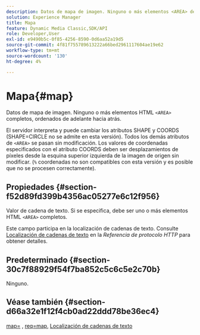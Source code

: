 ```yaml
---
description: Datos de mapa de imagen. Ninguno o más elementos <AREA> de HTML completos, ordenados de adelante hacia atrás.
solution: Experience Manager
title: Mapa
feature: Dynamic Media Classic,SDK/API
role: Developer,User
exl-id: e9490b5c-0f85-4256-8590-0d6aa52a19d5
source-git-commit: 4f81f755789613222a66bed2961117604ae19e62
workflow-type: tm+mt
source-wordcount: '130'
ht-degree: 4%

---
```


# Mapa{#map}

Datos de mapa de imagen. Ninguno o más elementos HTML `<AREA>` completos, ordenados de adelante hacia atrás.

El servidor interpreta y puede cambiar los atributos SHAPE y COORDS (SHAPE=CIRCLE no se admite en esta versión). Todos los demás atributos de `<AREA>` se pasan sin modificación. Los valores de coordenadas especificados con el atributo COORDS deben ser desplazamientos de píxeles desde la esquina superior izquierda de la imagen de origen sin modificar. (`%` coordenadas no son compatibles con esta versión y es posible que no se procesen correctamente).

## Propiedades {#section-f52d89fd399b4356ac05277e6c12f956}

Valor de cadena de texto. Si se especifica, debe ser uno o más elementos HTML `<AREA>` completos.

Este campo participa en la localización de cadenas de texto. Consulte [Localización de cadenas de texto](/help/aem-is-ir-api/is-api/http-ref/image-serving-api-ref/c-http-protocol-reference/c-syntax-and-features/r-text-string-localization.md) en la *Referencia de protocolo HTTP* para obtener detalles.

## Predeterminado {#section-30c7f88929f54f7ba852c5c6c5e2c70b}

Ninguno.

## Véase también {#section-d66a32e1f12f4cb0ad22ddd78be36ec4}

[map=](/help/aem-is-ir-api/is-api/http-ref/image-serving-api-ref/c-http-protocol-reference/c-command-reference/r-map.md) , [req=map](/help/aem-is-ir-api/is-api/http-ref/image-serving-api-ref/c-http-protocol-reference/c-command-reference/r-req/r-req.md), [Localización de cadenas de texto](/help/aem-is-ir-api/is-api/http-ref/image-serving-api-ref/c-http-protocol-reference/c-syntax-and-features/r-text-string-localization.md)
